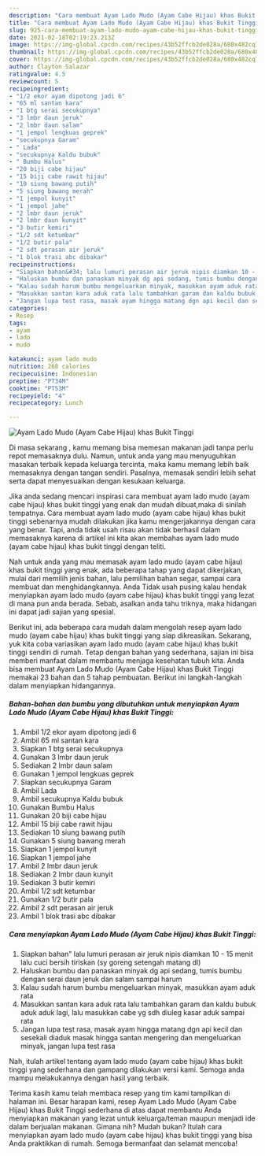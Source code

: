 ```yaml
---
description: "Cara membuat Ayam Lado Mudo (Ayam Cabe Hijau) khas Bukit Tinggi yang lezat dan Mudah Dibuat"
title: "Cara membuat Ayam Lado Mudo (Ayam Cabe Hijau) khas Bukit Tinggi yang lezat dan Mudah Dibuat"
slug: 925-cara-membuat-ayam-lado-mudo-ayam-cabe-hijau-khas-bukit-tinggi-yang-lezat-dan-mudah-dibuat
date: 2021-02-18T02:19:23.213Z
image: https://img-global.cpcdn.com/recipes/43b52ffcb2de028a/680x482cq70/ayam-lado-mudo-ayam-cabe-hijau-khas-bukit-tinggi-foto-resep-utama.jpg
thumbnail: https://img-global.cpcdn.com/recipes/43b52ffcb2de028a/680x482cq70/ayam-lado-mudo-ayam-cabe-hijau-khas-bukit-tinggi-foto-resep-utama.jpg
cover: https://img-global.cpcdn.com/recipes/43b52ffcb2de028a/680x482cq70/ayam-lado-mudo-ayam-cabe-hijau-khas-bukit-tinggi-foto-resep-utama.jpg
author: Clayton Salazar
ratingvalue: 4.5
reviewcount: 5
recipeingredient:
- "1/2 ekor ayam dipotong jadi 6"
- "65 ml santan kara"
- "1 btg serai secukupnya"
- "3 lmbr daun jeruk"
- "2 lmbr daun salam"
- "1 jempol lengkuas geprek"
- "secukupnya Garam"
- " Lada"
- "secukupnya Kaldu bubuk"
- " Bumbu Halus"
- "20 biji cabe hijau"
- "15 biji cabe rawit hijau"
- "10 siung bawang putih"
- "5 siung bawang merah"
- "1 jempol kunyit"
- "1 jempol jahe"
- "2 lmbr daun jeruk"
- "2 lmbr daun kunyit"
- "3 butir kemiri"
- "1/2 sdt ketumbar"
- "1/2 butir pala"
- "2 sdt perasan air jeruk"
- "1 blok trasi abc dibakar"
recipeinstructions:
- "Siapkan bahan&#34; lalu lumuri perasan air jeruk nipis diamkan 10 - 15 menit lalu cuci bersih tiriskan (sy goreng setengah matang dl)"
- "Haluskan bumbu dan panaskan minyak dg api sedang, tumis bumbu dengan serai daun jeruk dan salam sampai harum"
- "Kalau sudah harum bumbu mengeluarkan minyak, masukkan ayam aduk rata"
- "Masukkan santan kara aduk rata lalu tambahkan garam dan kaldu bubuk aduk aduk lagi, lalu masukkan cabe yg sdh diuleg kasar aduk sampai rata"
- "Jangan lupa test rasa, masak ayam hingga matang dgn api kecil dan sesekali diaduk masak hingga santan mengering dan mengeluarkan minyak, jangan lupa test rasa"
categories:
- Resep
tags:
- ayam
- lado
- mudo

katakunci: ayam lado mudo 
nutrition: 268 calories
recipecuisine: Indonesian
preptime: "PT34M"
cooktime: "PT53M"
recipeyield: "4"
recipecategory: Lunch

---
```



![Ayam Lado Mudo (Ayam Cabe Hijau) khas Bukit Tinggi](https://img-global.cpcdn.com/recipes/43b52ffcb2de028a/680x482cq70/ayam-lado-mudo-ayam-cabe-hijau-khas-bukit-tinggi-foto-resep-utama.jpg)

Di masa  sekarang , kamu memang bisa memesan makanan jadi tanpa perlu repot memasaknya dulu. Namun, untuk anda yang mau menyuguhkan masakan terbaik kepada keluarga tercinta, maka kamu memang lebih baik memasaknya dengan tangan sendiri. Pasalnya, memasak sendiri lebih sehat serta dapat menyesuaikan dengan kesukaan keluarga.

Jika anda sedang mencari inspirasi cara membuat ayam lado mudo (ayam cabe hijau) khas bukit tinggi yang enak dan mudah dibuat,maka di sinilah tempatnya. Cara membuat ayam lado mudo (ayam cabe hijau) khas bukit tinggi  sebenarnya mudah dilakukan jika kamu mengerjakannya dengan cara yang benar. Tapi, anda tidak usah risau akan tidak berhasil dalam memasaknya 
karena di artikel ini kita akan membahas ayam lado mudo (ayam cabe hijau) khas bukit tinggi dengan teliti.  



Nah untuk anda yang mau memasak ayam lado mudo (ayam cabe hijau) khas bukit tinggi yang enak, ada beberapa tahap yang dapat dikerjakan, mulai dari memilih jenis bahan, lalu pemilihan bahan segar, sampai cara membuat dan menghidangkannya. Anda Tidak usah pusing kalau hendak menyiapkan ayam lado mudo (ayam cabe hijau) khas bukit tinggi yang lezat di mana pun anda berada. Sebab, asalkan anda  tahu triknya, maka hidangan ini dapat jadi sajian yang spesial.

Berikut ini, ada beberapa cara mudah dalam mengolah resep ayam lado mudo (ayam cabe hijau) khas bukit tinggi yang siap dikreasikan. Sekarang, yuk kita coba variasikan ayam lado mudo (ayam cabe hijau) khas bukit tinggi sendiri di rumah. Tetap dengan bahan yang sederhana, sajian ini bisa memberi manfaat dalam membantu menjaga kesehatan tubuh kita. Anda bisa membuat Ayam Lado Mudo (Ayam Cabe Hijau) khas Bukit Tinggi memakai 23 bahan dan 5 tahap pembuatan. Berikut ini langkah-langkah dalam menyiapkan hidangannya.

<!--inarticleads1-->

##### Bahan-bahan dan bumbu yang dibutuhkan untuk menyiapkan Ayam Lado Mudo (Ayam Cabe Hijau) khas Bukit Tinggi:

1. Ambil 1/2 ekor ayam dipotong jadi 6
1. Ambil 65 ml santan kara
1. Siapkan 1 btg serai secukupnya
1. Gunakan 3 lmbr daun jeruk
1. Sediakan 2 lmbr daun salam
1. Gunakan 1 jempol lengkuas geprek
1. Siapkan secukupnya Garam
1. Ambil  Lada
1. Ambil secukupnya Kaldu bubuk
1. Gunakan  Bumbu Halus
1. Gunakan 20 biji cabe hijau
1. Ambil 15 biji cabe rawit hijau
1. Sediakan 10 siung bawang putih
1. Gunakan 5 siung bawang merah
1. Siapkan 1 jempol kunyit
1. Siapkan 1 jempol jahe
1. Ambil 2 lmbr daun jeruk
1. Sediakan 2 lmbr daun kunyit
1. Sediakan 3 butir kemiri
1. Ambil 1/2 sdt ketumbar
1. Gunakan 1/2 butir pala
1. Ambil 2 sdt perasan air jeruk
1. Ambil 1 blok trasi abc dibakar




<!--inarticleads2-->

##### Cara menyiapkan Ayam Lado Mudo (Ayam Cabe Hijau) khas Bukit Tinggi:

1. Siapkan bahan&#34; lalu lumuri perasan air jeruk nipis diamkan 10 - 15 menit lalu cuci bersih tiriskan (sy goreng setengah matang dl)
1. Haluskan bumbu dan panaskan minyak dg api sedang, tumis bumbu dengan serai daun jeruk dan salam sampai harum
1. Kalau sudah harum bumbu mengeluarkan minyak, masukkan ayam aduk rata
1. Masukkan santan kara aduk rata lalu tambahkan garam dan kaldu bubuk aduk aduk lagi, lalu masukkan cabe yg sdh diuleg kasar aduk sampai rata
1. Jangan lupa test rasa, masak ayam hingga matang dgn api kecil dan sesekali diaduk masak hingga santan mengering dan mengeluarkan minyak, jangan lupa test rasa




Nah, itulah artikel tentang  ayam lado mudo (ayam cabe hijau) khas bukit tinggi  yang sederhana dan gampang dilakukan versi kami. Semoga anda mampu melakukannya dengan hasil yang terbaik. 

Terima kasih kamu telah membaca resep yang tim kami tampilkan di halaman ini. Besar harapan kami, resep  Ayam Lado Mudo (Ayam Cabe Hijau) khas Bukit Tinggi sederhana di atas dapat membantu Anda menyiapkan makanan yang lezat untuk keluarga/teman maupun menjadi ide dalam berjualan makanan. Gimana nih? Mudah bukan? Itulah cara menyiapkan ayam lado mudo (ayam cabe hijau) khas bukit tinggi yang bisa Anda praktikkan di rumah. Semoga bermanfaat dan selamat mencoba!

